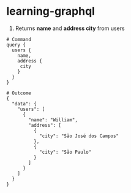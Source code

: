 # learning-graphql

1. Returns **name** and **address city** from users


```
# Command
query {
  users {
    name,
    address {
     city
    }
  }
}
```

```
# Outcome
{
  "data": {
    "users": [
      {
        "name": "William",
        "address": [
          {
            "city": "São José dos Campos"
          },
          {
            "city": "São Paulo"
          }
        ]
      }
    ]
  }
}
```
